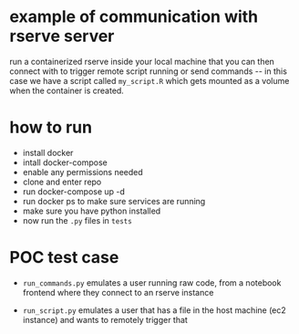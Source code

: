 # example of communication with rserve server

run a containerized rserve inside your local machine that you can then connect with to trigger remote script running or send commands -- in this case we have a script called `my_script.R` which gets mounted as a volume when the container is created.

# how to run

- install docker
- intall docker-compose
- enable any permissions needed
- clone and enter repo
- run docker-compose up -d
- run docker ps to make sure services are running
- make sure you have python installed
- now run the `.py` files in `tests`

# POC test case
- `run_commands.py` emulates a user running raw code, from a notebook frontend where they connect to an rserve instance

- `run_script.py` emulates a user that has a file in the host machine (ec2 instance) and wants to remotely trigger that

